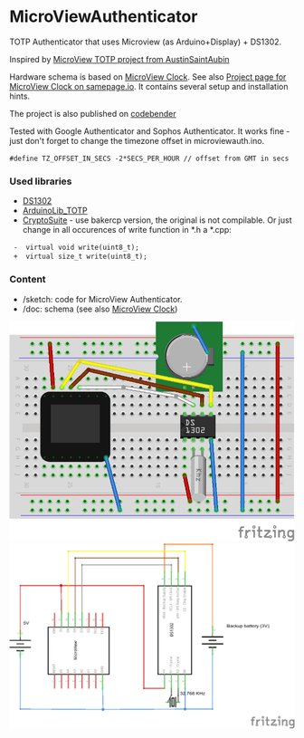 MicroViewAuthenticator
======================

TOTP Authenticator that uses Microview (as Arduino+Display) +  DS1302. 

Inspired by [MicroView TOTP project from AustinSaintAubin](https://github.com/AustinSaintAubin/Arduino_MicroView_OAuth_TOTP)

Hardware schema is based on [MicroView Clock](https://github.com/pavelsuk/MicroViewClock). See also [Project page for MicroView Clock on samepage.io](https://samepage.io/app/#!/8740458cffb7c86971911d5f12e1e2291de7f7b7/page-132750646494497742-microview-clock). It contains several setup and installation hints. 

The project is also published on [codebender](https://codebender.cc/sketch:47785)

Tested with Google Authenticator and Sophos Authenticator. It works fine - just don't forget to change the timezone offset in microviewauth.ino.  
```
#define TZ_OFFSET_IN_SECS -2*SECS_PER_HOUR // offset from GMT in secs
```

### Used libraries
- [DS1302](http://www.henningkarlsen.com/electronics/library.php?id=5)
- [ArduinoLib_TOTP](https://github.com/lucadentella/ArduinoLib_TOTP)
- [CryptoSuite](https://github.com/bakercp/Cryptosuite) - use bakercp version, the original is not compilable. Or just change in all occurences of write function in *.h a *.cpp: 

```
 -  virtual void write(uint8_t);
 +  virtual size_t write(uint8_t);
```


### Content
- /sketch: code for MicroView Authenticator. 
- /doc: schema (see also [MicroView Clock](https://github.com/pavelsuk/MicroViewClock))

![Breadboard](/doc/schema_bb.png) 
![Schema](/doc/schema_schem.png) 

 
